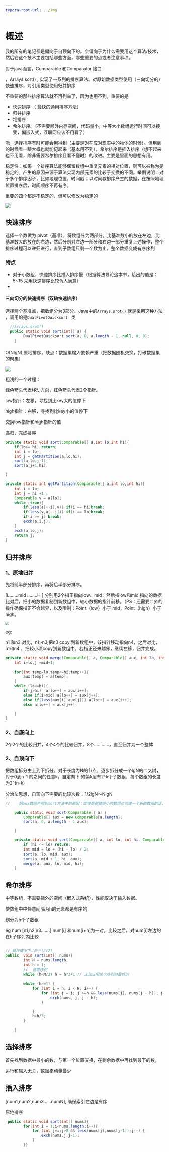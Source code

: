 ```yaml
---
typora-root-url: ../img
---
```






# 概述

我的所有的笔记都是偏向于自顶向下的。会偏向于为什么需要用这个算法/技术，然后它这个技术主要包括哪些方面，哪些重要的点或者注意事项。



对于java而言，Comparable 和Comparator 接口

，Arrays.sort() , 实现了一系列的排序算法。对原始数据类型使用（三向切分的）快速排序，对引用类型使用归并排序

不重要的那些排序算法就不再列举了，因为也用不到。重要的是

* 快速排序 （ 最快的通用排序方法）
* 归并排序
* 堆排序
* 希尔排序。（不需要额外内存空间，代码量小，中等大小数组运行时间可以接受，偏嵌入式，互联网应该不用看了）

呃，选择排序有时可能会用得到（主要是对在应对现实中的物体的时候）。但用到的时候看一眼大概也就能记起来（基本用不到），希尔排序是插入排序（想不起来也不用看，除非需要希尔排序且看不懂时）的改进。主要是里面的思想有用。



稳定性：如果一个排序算法能够保留数组中重复元素的相对位置，则可以被称为是稳定的。产生的原因来源于算法实现内部元素的比较于交换的不同。举例说明：对于多个排序因子，比如地理位置，时间戳；以时间戳排序产生的数据，在按照地理位置排序后，时间顺序不再有序。

重要的四个都是不稳定的，但可以修改为稳定的

![](/sort_compare.jpg)



## 快速排序

选择一个数做为 pivot（基准），将数组分为两部分，比基准数小的放在左边，比基准数大的放在的右边，然后分别对左边一部分和右边一部分重复上述操作，整个排序过程可以递归进行，直到子数组只剩一个数为止，整个数据变成有序序列

### 特点

* 对于小数组，快速排序比插入排序慢（根据算法导论这本书，给出的值是：5~15 采用快速排序比较令人满意）
* 

#### 三向切分的快速排序（双轴快速排序）

选择两个基准点，把数组分为3部分。Java中的`Arrays.srot()` 就是采用这种方法 ，调用的是`DualPivotQuicksort ` 类

```java
  //Arrays.srot()
  public static void sort(int[] a) {
        DualPivotQuicksort.sort(a, 0, a.length - 1, null, 0, 0);
    }
```



#### 





O(NlgN),原地排序，缺点：数据集输入依赖严重（把数据随机交换，打破数据集的聚集）

![](/Quick.png)

粗浅的一个过程：

绿色箭头代表移动方向，红色箭头代表2个指针。

low指针：左移，寻找到比key大的值停下

high指针：右移，寻找到比key小的值停下

交换low指针和high指针的值

递归，完成排序



```java
private static void sort(Comparable[] a,int lo,int hi){
    if(lo>= hi) return;
    int i = lo;
    int j = getPartition(a,lo,hi);
    sort(a,lo,j-1);
    sort(a,j+1,hi);

}

private static int getPartition(Comparable[] a,int lo,int hi){
    int i = lo;
    int j = hi +1 ;
    Comparable v = a[lo];
    while (true){
        if(less(a[++i],v)) if(i == hi)break;
        if(less(v,a[--j])) if(i == lo)break;
        if(i >= j) break;
        exch(a,i,j);
    }
    exch(a,lo,j);
    return j;
}
```

## 归并排序

### 1、原地归并

先将前半部分排序，再将后半部分排序。

[L.......mid ........H ],分别用2个指正指向low、mid，然后指low和mid 指向的数据比对后，把小的数据复制到新数组中，较小数据的指针前移。（PS：还需要二外的操作确保指正不会越界，以及限制：Point（low）小于 mid，Point（high）小于high。

<img src="/merge.png" style="zoom:60%;" />



eg:

n1 和n3 对比，n1>n3,把n3 copy 到新数组中，该指针移动指向n4，之后对比，n1和n4 ，把较小项copy到新数组中。若指正还未越界，继续左移，归并完成。



```java
private static void merge(Comparable[] a, Comparable[] aux, int lo, int mid, int hi) {
    int i=lo,j =mid+1;

    for(int temp=lo;temp<=hi;temp++){
        aux[temp] = a[temp];
    }
    while (lo<=hi){
        if(j>hi)  a[lo++] = aux[i++];
        else if(i>mid) a[lo++] = aux[j++];
        else if(less(aux[i],aux[j])) a[lo++] = aux[i++];
        else a[lo++] = aux[j++];

    }
}
```
### 2、自底向上

2个2个的比较归并，4个4个的比较归并，8个............，直至归并为一个整体

### 2、自顶向下

把数组拆分由上到下拆分。对于长度为N的节点，逐步拆分成一个lgN的二叉树，对于0到n-1 的之间的任意k，自定向下 的第k层有2^k个子数组，每个数组的长度为2^(n-k)

分治法思想，自顶向下需要的比较次数：1/2lgN～NlgN



```java
//    把aux数组声明到sort方法中的原因：即使是创建很小的数组也创建一个新的数组的话，创建新数组将成为归并排序运行时间的主要部分

    public static void sort(Comparable[] a) {
        Comparable[] aux = new Comparable[a.length];
        sort(a, 0, a.length - 1,aux);

    }

    private static void sort(Comparable[] a, int lo, int hi, Comparable[] aux) {
        if (hi <= lo) return;
        int mid = lo + (hi - lo) / 2;
        sort(a, lo, mid, aux);
        sort(a, mid + 1, hi, aux);
        merge(a, aux, lo, mid, hi);
    }
```





## 希尔排序

中等数组，不需要额外的空间（嵌入式系统），性能取决于输入数据。

使数组中中任意间隔为h的元素都是有序的



划分为h个子数组

eg num [n1,n2,n3.......]  num[i] 和num[i+h]为一对，比较之后，对num[i]左边的在h子序列内比较



```java
  
// 最坏情况下：N**(3/2)
public  void sort(int[] nums){
        int N = nums.length;
        int h = 1;
        //  递增序列
        while (h<N/3) h = h*3+1;// 无法证明某个序列时最好的
        
        while (h>=1) {
            for (int i = h; i < N; i++) {
                for (int j = i; j >=h && less(nums[j], nums[j - h]); j-=h) {
                    exch(nums, j, j - h);
                }

            }
            h=h/3;
        }

    }
```





## 选择排序

首先找到数据中最小的数，与第一个位置交换，在剩余数据中再找到最下的数。



运行和输入无关，数据移动量最少



## 插入排序

[num1,num2,num3......numN], 确保索引左边是有序

原地排序

```java
 public static void sort(int[] nums){
        for(int i = 1;i<nums.length;i++){
            for (int j=i;j>0 && less(nums[j],nums[j-1]);j--) {
                exch(nums,j,j-1);
            }
        }}
```


